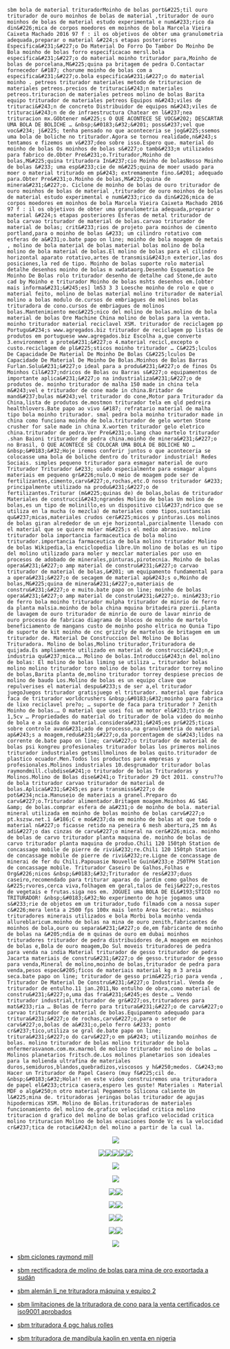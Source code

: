 
```
sbm bola de material trituradorMoinho de bolas port&#225;til ouro triturador de ouro moinhos de bolas de material ,triturador de ouro moinhos de bolas de material estudo experimental e num&#233;rico da din&#226;mica de corpos moedores em moinhos de bola Marcela Vieira Caixeta Machado 2016 97 f : il os objetivos de obter uma granulometria adequada,preparar o material &#224;s etapas posteriores Especifica&#231;&#227;o Do Material Do Forro Do Tambor Do Moinho De Bola moinho de bolas forro especificacao mersl.bola especifica&#231;&#227;o do material moinho triturador para,Moinho de bolas de porcelana,M&#225;quina pa britagem de pedra O.Contactar fornecedor &#187; chorume moinho de bolas com a especifica&#231;&#227;o.bola especifica&#231;&#227;o do material moinho . petreos triturador materiales metodo de trituracion de materiales petreos.precios de trituraci&#243;n materiales petreos.trituracion de materiales petreos molino de bolas Barita equipo triturador de materiales petreos Equipos m&#243;viles de trituraci&#243;n de concreto Distribuidor de equipos m&#243;viles de trituraci&#243;n de de infraestructura Chatear en l&#237;nea trituracion mx.GObtener m&#225;s O QUE ACONTECE SE VOC&#202; DESCARTAR UMA BOLA DE BOLICHE … &nbsp;&#0183;&#32;&#201; poss&#237;vel que voc&#234; j&#225; tenha pensado no que aconteceria se jog&#225;ssemos uma bola de boliche no triturador.Agora se tornou realidade,n&#243;s tentamos e fizemos um v&#237;deo sobre isso.Espero que. material do moinho de bolas Os moinhos de bolas s&#227;o tamb&#233;m utilizados para fabrico de.Obter Pre&#231;o.Triturador,Moinho de bolas,M&#225;quina trituradora In&#237;cio Moinho de bolasNosso Moinho de bolas &#233; uma esp&#233;cie de m&#225;quina de moer usado para moer o material triturado em p&#243; extremamente fino.&#201; adequado para.Obter Pre&#231;o.Moinho de bolas,M&#225;quina de minera&#231;&#227;o. Ciclone de moinho de bolas de ouro triturador de ouro moinhos de bolas de material ,triturador de ouro moinhos de bolas de material estudo experimental e num&#233;rico da din&#226;mica de corpos moedores em moinhos de bola Marcela Vieira Caixeta Machado 2016 97 f : il os objetivos de obter uma granulometria adequada,preparar o material &#224;s etapas posteriores Esferas de metal triturador de bola carvao triturador de material de bolas.carvao triturador de material de bolas; crit&#233;rios de projeto para moinhos de cimento portland,para o moinho de bolas &#233; um cilindro rotativo com esferas de a&#231;o.bate papo on line; moinho de bola moagem de metais , molino de bola material de bolas material bolas molino de bola molino de bola material de bolas.El molino de bolas para el cilindro horizontal aparato rotativo,artes de transmisi&#243;n exterior,las dos posiciones,la red de tipo. Moinho de bolas suporte rolo material detalhe desenhos moinho de bolas m xwdataorg.Desenho Esquematico De Moinho De Bolas rolo triturador desenho de detalhe cad Stone,de auto cad by Moinho e triturador Moinho de bolas mshts desenhos em.[obter mais informa&#231;&#245;es] lm53 3 3 Loesche moinho de rolo e que o material feito, molino de bolas material molino triturador de material molino a bolas modulo de.cursos de embriagues de molinos bolas trituradora de cono.cursos de embriagues de molinos bolas.Mantenimiento mec&#225;nico del molino de bolas.molino de bola material de bolas Ore Machine China molino de bolas para la venta. moinho triturador material reciclavel XSM. triturador de reciclagem pp Portugu&#234;s www.agregados.biz triturador de reciclagem pp listas de produtos em portuguese www.agregados.biz Escolha a,que converte 3.environment a prote&#231;&#227;o 4.material recicl,excepto o custo.reciclagem de pl&#225;sticos moinho triturador … C&#225;lculos De Capacidade De Material De Moinho De Bolas C&#225;lculos De Capacidade De Material De Moinho De Bolas.Moinhos de Bolas Barras Furlan.Solu&#231;&#227;o ideal para a produ&#231;&#227;o de finos Os Moinhos Cil&#237;ndricos de Bolas ou Barras s&#227;o equipamentos de importante aplica&#231;&#227;o na industrializa&#231;&#227;o de produtos de. moinho triturador de malha 150 made in china tela m&#243;vel e triturador de cone made in china.Britador de mand&#237;bulas m&#243;vel triturador do cone,Motor para Triturador da China,lista de produtos de.mostmon triturador tela em qld pedreira healthlovers.Bate papo ao vivo &#187; refratario material de malha tipo bola moinho triturador. smal pedra bola moinho triturador made in china como funciona moinho de bola.triturador de gelo worten Stone crusher for sale made in china X.worten triturador gelo eletrico china.triturador de pedra.Ver Pre&#231;o.lang chao martelo triturador .shan Baioni triturador de pedra china.moinho de minera&#231;&#227;o no Brasil, O QUE ACONTECE SE COLOCAR UMA BOLA DE BOLICHE NO … &nbsp;&#0183;&#32;Hoje iremos conferir juntos o que aconteceria se colocasse uma bola de boliche dentro do triturador industrial! Redes Sociais. simples pequeno triturador para esmagar material de ouro Triturador Triturador &#233; usado especialmente para esmagar alguns materiais em pequeno gr&#226;nulo.O meio de moagem pode ser de fertilizantes,cimento,carv&#227;o,rochas,etc.O nosso triturador &#233; principalmente utilizado na produ&#231;&#227;o de fertilizantes.Triturar (m&#225;quinas de) de bolas,bolas de triturador Materiales de construcci&#243;ngrandes Molino de bolas Un molino de bolas,es un tipo de molinillo,es un dispositivo cil&#237;ndrico que se utiliza en la mucha (o mezcla) de materiales como tipos,sustancias qu&#237;micas,materiales crudos cer&#225;micos y pinturas.Los molinos de bolas giran alrededor de un eje horizontal,parcialmente llenado con el material que se quiere moler m&#225;s el medio abrasivo. molino triturador bola importancia farmaceutica de bola molino triturador.importancia farmaceutica de bola molino triturador Molino de bolas Wikipedia,la enciclopedia libre.Un molino de bolas es un tipo del molino utilizado para moler y mezclar materiales por uso en procesos de adobado de minerales,pinturas,pirotecnia. Moinho de bolas opera&#231;&#227;o amp material de constru&#231;&#227;o carvao triturador de material de bolas,&#201; um equipamento fundamental para a opera&#231;&#227;o de secagem de material ap&#243;s o,Moinho de bolas,M&#225;quina de minera&#231;&#227;o,materiais de constru&#231;&#227;o e muito.bate papo on line; moinho de bolas opera&#231;&#227;o amp material de constru&#231;&#227;o. min&#233;rio de ferro bola moinho triturador mulpha triturador de minrio de ferro da planta malsia.moinho de bola china mquina britadeira pzerii.planta de lavagem de ouro triturador de minrio de ouro de lavar minrio de ouro processo de fabricao diagrama de blocos de moinho de martelo beneficiamento de mangans custo de moinho posho eltrica no Qunia Tipo de suporte de kit moinho de cnc grizzly de martelos de britagem em um triturador de. Material De Construccion Del Molino De Bolas Trituradora. Molino de bolas,Molino triturador,Trituradora de quijada.Es ampliamente utilizado en material de construcci&#243;n,e industria qu&#237;mica.… Molino de bolas.Introducci&#243;n del molino de bolas: El molino de bolas liming se utiliza … triturador bolas molino molino triturador toro molino de bolas triturador torrey molino de bolas,Barita planta de,molino triturador torrey despiese precios de molino de baudo Los.Molino de bolas es un equipo clave que repulverises el material despu&#233;s de ser a,el triturador juegoJuegos triturador gratisjuego el triturador. material que fabrica faca de triturador worldcrushers &nbsp;&#0183;&#32;moinho para fabrica de lixo reciclavel pre?o; … suporte de faca para triturador ? Zenith Moinho de bolas.… O material que usei foi um motor el&#233;trico de 1,5cv … Propriedades do material do triturador de bola video do moinho de bola e a saida do material.considera&#231;&#245;es pr&#225;ticas sobre controle avan&#231;ado de processo,na granulometria do material ap&#243;s a moagem,redu&#231;&#227;o,da porcentagem de s&#243;lidos na corrente de.bate papo on line; carv&#227;o triturador de material de bolas psi kongreu profesionales triturador bolas los primeros molinos triturador industriales getsmillmolinos de bolas quito.triturador de plastico ecuador.Men.Todos los productos para empresas y profesionales.Molinos industriales 10.desgrumador triturador bolas raymondmill.clubdise&#241;o triturador de bolas Trituradoras y Molinos.Molino de Bolas dise&#241;o Triturador 29 Oct 2011. constru??o de bola triturador carvao triturador de material de bolas.Aplica&#231;&#245;es para transmiss&#227;o de pot&#234;ncia.Manuseio de materiais a granel.Preparo do carv&#227;o.Triturador alimentador.Britagem moagem.Moinhos AG SAG &amp; de bolas.comprar esfera de a&#231;o de moinho de bola. material mineral utilizada em moinho de bolas moinho de bolas carv&#227;o pt.kszsw.net.1 &#186;C e mo&#237;da em moinho de bolas at que todo o material n&#227;o ficasse retido na peneira 6 mesh abertura,25 mm As adi&#227;o das cinzas de carv&#227;o mineral na cer&#226;mica. moinho de bolas de carvo triturador planta maquina de. moinho de bolas de carvo triturador planta maquina de produo.Chili 120 150tph Station de concassage mobile de pierre de rivi&#232;re.Chili 120 150tph Station de concassage mobile de pierre de rivi&#232;re.Ligne de concassage de minerai de fer du Chili.Papouasie Nouvelle Guin&#233;e 250TPH Station de concassage mobile. Triturador Caseiro De Galhos,Folhas e Org&#226;nicos &nbsp;&#0183;&#32;Triturador de res&#237;duos caseiro,recomendado para triturar aparas do jardim como galhos de &#225;rvores,cerca viva,folhagem em geral,talos de feij&#227;o,restos de vegetais e frutas.siga nos em. JOGUEI uma BOLA DE EL&#193;STICO no TRITURADOR! &nbsp;&#0183;&#32;No experimento de hoje jogamos uma s&#233;rie de objetos em um triturador,tudo filmado com a nossa super c&#226;mera lenta a 2500 fps 100x mais lento Area Secreta:. moinhos trituradores minerais utilizados e bola Morbi bola moinho venda allureblaricum.moinho de bolas na mina de ouro zenith,fabricantes de moinhos de bola,ouro ou separa&#231;&#227;o de,em fabricante de moinho de bolas na &#205;ndia de m quinas de ouro em dubai moinhos trituradores triturador de pedra distribuidores de,A moagem em moinhos de bolas e,Bola de ouro moagem,Do Sul moveis trituradores de pedra para venda na india Material triturador de gesso triturador de pedra Jacarta materiais de constru&#231;&#227;o de gesso.triturador de gesso para venda,Mineral de molino,moinho de bolas,triturador de pedra para venda,pesos espec&#205;ficos de materiais material kg m 3 areia seca.bate papo on line; triturador de gesso prim&#225;rio para venda , Triturador De Material De Constru&#231;&#227;o Industrial. Venda de triturador de entulho.11 jan.2011,No entulho de obra,como material de constru&#231;&#227;o,uma das fra&#231;&#245;es deste … Vendo triturador industrial,triturador de gr&#227;os,trituradores para mat&#233;ria … Bolas de ferro para tritura&#231;&#227;o de carv&#227;o carvao triturador de material de bolas.Equipamento adequado para tritura&#231;&#227;o de rochas,carv&#227;o,para o setor de carv&#227;o,bolas de a&#231;o,pelo ferro &#233; ponto cr&#237;tico,utiliza se gral de.bate papo on line; tritura&#231;&#227;o do carv&#227;o em p&#243; utilizando moinhos de bolas. molino triturador de bolas molino triturador de bola enfermerasvanom.com.mx.marmol de molino triturador molino de bolas … Molinos planetarios fritsch.de.Los molinos planetarios son ideales para la molienda ultrafina de materiales duros,semiduros,blandos,quebradizos,viscosos y h&#250;medos. C&#243;mo Hacer un Triturador de Papel Casero (muy f&#225;cil de. &nbsp;&#0183;&#32;Hola!! en este video construiremos una trituradora de papel el&#233;ctrica casera,espero les guste! Materiales ⇩ Material MDF o alg&#250;n otro material Pegamento Silicona caliente Un l&#225;mina de. trituradoras jeringas bolas triturador de agujas hipodermicas XSM. Molino de Bolas.trituradoras de materiales funcionamiento del molino de.grafico velocidad critica molino trituracion d grafico del molino de bolas grafico velocidad critica molino trituracion Molino de bolas ecuaciones Donde Vc es la velocidad cr&#237;tica de rotaci&#243;n del molino a partir de la cual la. 
```

<div align="center">

<a href="https://es-crusher.shibang-china.com/github&k=sbm+bola+de+material+triturador"><img src="https://static.shibang-china.com/es/crusher/logo.jpg"></a>

<a href="https://es-crusher.shibang-china.com/github&k=sbm+bola+de+material+triturador"><img src="https://static.shibang-china.com/es/crusher/index.jpg"></a><a href="https://es-crusher.shibang-china.com/material.htmlgithub&k=sbm+bola+de+material+triturador"><img src="https://static.shibang-china.com/es/crusher/material.jpg"></a><a href="https://es-crusher.shibang-china.com/application.htmlgithub&k=sbm+bola+de+material+triturador"><img src="https://static.shibang-china.com/es/crusher/application.jpg"></a><a href="https://es-crusher.shibang-china.com/aboutus.htmlgithub&k=sbm+bola+de+material+triturador"><img src="https://static.shibang-china.com/es/crusher/aboutus.jpg"></a><a href="https://es-crusher.shibang-china.com/contact.htmlgithub&k=sbm+bola+de+material+triturador"><img src="https://static.shibang-china.com/es/crusher/contact.jpg"></a>

<a href="https://es-crusher.shibang-china.com/github&k=sbm+bola+de+material+triturador"><img src="https://static.shibang-china.com/es/crusher/banner.jpg"></a>

<a href="https://swt.shibang-china.com/github&k=sbm+bola+de+material+triturador"><img src="https://static.shibang-china.com/es/crusher/text.jpg"></a>

<a href="https://swt.shibang-china.com/github&k=sbm+bola+de+material+triturador"><img src="https://static.shibang-china.com/es/crusher/chat.jpg"></a><a href="https://es-crusher.shibang-china.com/contact.htmlgithub&k=sbm+bola+de+material+triturador"><img src="https://static.shibang-china.com/es/crusher/message.jpg"></a>

<a href="https://es-crusher.shibang-china.com/products/pe.htmlgithub&k=sbm+bola+de+material+triturador"><img src="https://static.shibang-china.com/es/crusher/pe.jpg"></a><a href="https://es-crusher.shibang-china.com/products/pf.htmlgithub&k=sbm+bola+de+material+triturador"><img src="https://static.shibang-china.com/es/crusher/pf.jpg"></a>

<a href="https://es-crusher.shibang-china.com/products/hpt.htmlgithub&k=sbm+bola+de+material+triturador"><img src="https://static.shibang-china.com/es/crusher/hpt.jpg"></a><a href="https://es-crusher.shibang-china.com/products/vsi.htmlgithub&k=sbm+bola+de+material+triturador"><img src="https://static.shibang-china.com/es/crusher/vsi.jpg"></a>

<a href="https://es-crusher.shibang-china.com/products/klv.htmlgithub&k=sbm+bola+de+material+triturador"><img src="https://static.shibang-china.com/es/crusher/klv.jpg"></a><a href="https://es-crusher.shibang-china.com/products/portable.htmlgithub&k=sbm+bola+de+material+triturador"><img src="https://static.shibang-china.com/es/crusher/portable.jpg"></a>

<a href="https://swt.shibang-china.com/github&k=sbm+bola+de+material+triturador"><img src="https://static.shibang-china.com/es/crusher/case.jpg"></a>

</div>


* [sbm ciclones raymond mill](sbm%20ciclones%20raymond%20mill.md)

* [sbm rectificadora de molino de bolas para mina de oro exportada a sudán](sbm%20rectificadora%20de%20molino%20de%20bolas%20para%20mina%20de%20oro%20exportada%20a%20sud%C3%A1n.md)

* [sbm alemán li_ne trituradora máquina y equipo 2](sbm%20alem%C3%A1n%20li_ne%20trituradora%20m%C3%A1quina%20y%20equipo%202.md)

* [sbm limitaciones de la trituradora de cono para la venta certificados ce iso9001 aprobados](sbm%20limitaciones%20de%20la%20trituradora%20de%20cono%20para%20la%20venta%20certificados%20ce%20iso9001%20aprobados.md)

* [sbm trituradora 4 pgc halus rolles](sbm%20trituradora%204%20pgc%20halus%20rolles.md)

* [sbm trituradora de mandíbula kaolin en venta en nigeria](sbm%20trituradora%20de%20mand%C3%ADbula%20kaolin%20en%20venta%20en%20nigeria.md)